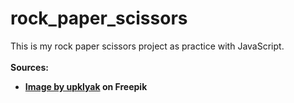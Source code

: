 # rock_paper_scissors

This is my rock paper scissors project as practice with JavaScript.<br>
<br>
<strong>Sources:<strong><br>
<ul>
    <li>
        <a href="https://www.freepik.com/free-vector/traveler-winter-mountains-travel-journey-adventure-tourist-with-backpack-wood-staff-stand-rocky-snowy-landscape-looking-high-peak_13238757.htm?query=rock#from_view=detail_alsolike#position=4&query=rock">Image by upklyak</a> on Freepik
    </li>
</ul>